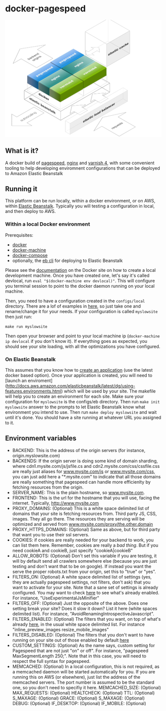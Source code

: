 # docker-pagespeed

![Architecture diagram](art/diagram.jpg)

## What is it?
A docker build of [pagespeed](https://developers.google.com/speed/pagespeed/module/), [nginx](http://nginx.org/) and [varnish 4](https://www.varnish-cache.org/), with some convenient tooling to help developing enviromnent configurations that can be deployed to Amazon Elastic Beanstalk

## Running it
This platform can be run locally, within a docker environment, or on AWS, within [Elastic Beanstalk](https://aws.amazon.com/elasticbeanstalk/). Typically you will testing a configuration in local, and then deploy to AWS.

### Within a local Docker environment
Prerequisites:
- [docker](https://docs.docker.com/installation/)
- [docker-machine](https://docs.docker.com/machine/install-machine/)
- [docker-compose](https://docs.docker.com/compose/install/)
- optionally, the [eb cli](http://docs.aws.amazon.com/elasticbeanstalk/latest/dg/eb-cli3-install.html) for deploying to Elastic Beanstalk

Please see the [documentation](https://docs.docker.com/machine/get-started/) on the Docker site on how to create a local development machine. Once you have created one, let's say it's called devlocal, run `eval "$(docker-machine env devlocal)"`. This will configure you terminal session to point to the docker daemon running on your local machine.

Then, you need to have a configuration created in the `configs/local` directory. There are a lof of examples in [here](configs/local), so just take one and rename/change it for your needs. If your configuration is called `myslowsite` then just run:

`make run myslowsite`

Then open your browser and point to your local machine ip (`docker-machine ip devlocal` if you don't know it).
If everything goes as expected, you should see your site loading, with all the optimizations you have configured.

### On Elastic Beanstalk

This assumes that you know how to [create an application](http://docs.aws.amazon.com/elasticbeanstalk/latest/dg/using-features.deployment.newapp.html) (use the latest docker based option). Once your application is created, you will need to [launch an enviroment] (http://docs.aws.amazon.com/elasticbeanstalk/latest/dg/using-features.environments.html) which will be used by your site.  The makefile will help you to create an environment for each site. Make sure your configuration for `myslowsite` is the configs/eb directory. Then run
`make init myslowsite`
answer to the prompts to let Elastic Beanstalk know what environment you intend to use.
Then run `make deploy myslowsite` and wait until it's done. You should have a site running at whatever URL you assigned to it.



## Environment variables
  - BACKEND: This is the address of the origin servers (for instance, origin.myslowsite.com)
  - BACKENDS: If the origin server is doing some kind of domain sharding, where cdn1.mysite.com/js/jsfile.cs and cdn2.mysite.com/css/cssfile.css are really just aliases for www.mysite.com/js or www.mysite.com/css, you can just add here a "*.mysite.com" to indicate that all those domains are really something that pagespeed can handle more efficienlty by fetching resources from the origin. 
  - SERVER_NAME: This is the plain hostname, so www.mysite.com.
  - FRONTEND: This is the url for the hostname that you will use, facing the internet. Typically, http://www.mysite.com
  - PROXY_DOMAINS: (Optional) This is a white space delimited list of domains that your site is fetching resources from. Third party JS, CSS, images. They all go there. The resources they are serving will be optimized and served from www.mysite.com/proxy/the.other.domain
  - PROXY_HTTPS_DOMAINS: (Optional) Same as above, but for third party that want you to use their ssl servers.
  - COOKIES: if cookies are really needed for your backend to work, you can list them here. Remember, cookies are really a _bad thing_. But if you need cookieA and cookieB, just specify "cookieA|cookieB" 
  - ALLOW_ROBOTS: (Optional) Don't set this variable if you are testing, it will by default send all crawlers somewhere else (because you are just testing and don't want that to be on google). If instead you want the serve the proper robots.txt from your origin, set this to "true" or "yes".
  - FILTERS_ON: (Optional) A white space delimited list of settings (yes, they are actually pagespeed settings, not filters, don't ask) that you want to activate for your site. Note that a sane set of settings is already configured. You may want to check [here](https://github.com/alessandrobologna/docker-pagespeed/blob/master/docker/pagespeed/sites-enabled/template) to see what's already enabled. For instance, "UseExperimentalJsMinifier"
  - FILTERS_OFF: (Optional) Just the opposite of the above. Does one setting break your site? Does it slow it down? List it here (white spaces delimited list). For instance, "AvoidRenamingIntrospectiveJavascript".
  - FILTERS_ENABLED: (Optional) The filters that you want, on top of what's already  [here](https://github.com/alessandrobologna/docker-pagespeed/blob/master/docker/pagespeed/sites-enabled/template), in the usual white space delimited list. For instance "inline_preview_images resize_mobile_images"
  - FILTERS_DISABLED: (Optional) The filters that you don't want to have running on your site out of those enabled by default [here](https://github.com/alessandrobologna/docker-pagespeed/blob/master/docker/pagespeed/sites-enabled/template)
  - CUSTOM_SETTINGS: (Optional) As the name says, custom setting for Pagespeed that are not just "on" or off". For instance, "pagespeed MaxSegmentLength 250;". Note that in this case, you will need to respect the full syntax for pagespeed.
  - MEMCACHED: (Optional) In a local configuration, this is not required, as a memcached daemon will be started automatically for you. If you are running this on AWS (or elsewhere), just list the address of the memcached servers.  The port number is assumed to be the standard one, so you don't need to specifiy it here.
    MEMCACHED_SIZE: (Optional)
    MAX_REQUESTS: (Optional)
    HEALTCHECK: (Optional)
    TTL: (Optional)
    S_MAXAGE: (Optional)
    GRACE: (Optional)
    S_MAXAGE: (Optional)
    DEBUG: (Optional)
    IF_DESKTOP: (Optional)
    IF_MOBILE: (Optional)


